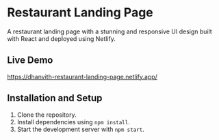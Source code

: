 # Restaurant Landing Page

A restaurant landing page with a stunning and responsive UI design built with React and deployed using Netlify.

## Live Demo

https://dhanvith-restaurant-landing-page.netlify.app/

## Installation and Setup

1. Clone the repository.
2. Install dependencies using `npm install`.
3. Start the development server with `npm start`.

